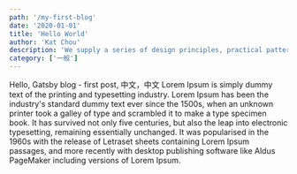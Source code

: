 ```yaml
---
path: '/my-first-blog'
date: '2020-01-01'
title: 'Hello World'
author: 'Kat Chou'
description: 'We supply a series of design principles, practical patterns and high quality design resources (Sketch and Axure), to help people create their product prototypes beautifully and efficiently.'
category: ['一般']
---
```


Hello, Gatsby blog - first post,
中文，中文
Lorem Ipsum is simply dummy text of the printing and typesetting industry. Lorem Ipsum has been the industry's standard dummy text ever since the 1500s, when an unknown printer took a galley of type and scrambled it to make a type specimen book. It has survived not only five centuries, but also the leap into electronic typesetting, remaining essentially unchanged. It was popularised in the 1960s with the release of Letraset sheets containing Lorem Ipsum passages, and more recently with desktop publishing software like Aldus PageMaker including versions of Lorem Ipsum.